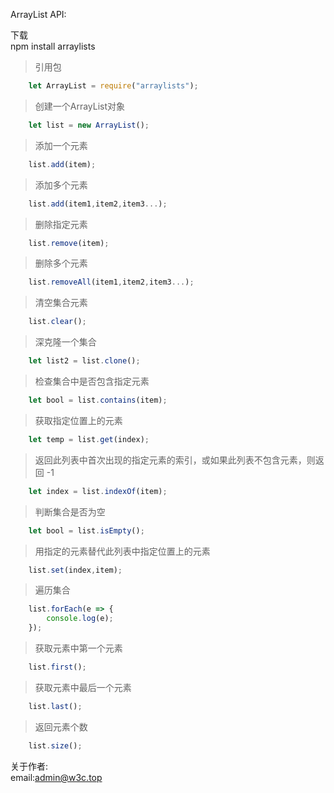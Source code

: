 ArrayList API:

下载<br>
	npm install arraylists

>引用包
```javascript
	let ArrayList = require("arraylists");
```

>创建一个ArrayList对象
```javascript
	let list = new ArrayList();
```

>添加一个元素
```javascript
	list.add(item);
```

>添加多个元素
```javascript
	list.add(item1,item2,item3...);
```

>删除指定元素
```javascript
	list.remove(item);
```

>删除多个元素
```javascript
	list.removeAll(item1,item2,item3...);
```

>清空集合元素
```javascript
	list.clear();
```

>深克隆一个集合
```javascript
	let list2 = list.clone();
```

>检查集合中是否包含指定元素
```javascript
	let bool = list.contains(item);
```

>获取指定位置上的元素
```javascript
	let temp = list.get(index);
```

>返回此列表中首次出现的指定元素的索引，或如果此列表不包含元素，则返回 -1
```javascript
	let index = list.indexOf(item);
```

>判断集合是否为空
```javascript
	let bool = list.isEmpty();
```

>用指定的元素替代此列表中指定位置上的元素
```javascript
	list.set(index,item);
```

>遍历集合
```javascript
	list.forEach(e => {
		console.log(e);
	});
```

>获取元素中第一个元素
```javascript
	list.first();
```

>获取元素中最后一个元素
```javascript
	list.last();
```

>返回元素个数
```javascript
	list.size();
```

关于作者:<br>
	email:admin@w3c.top